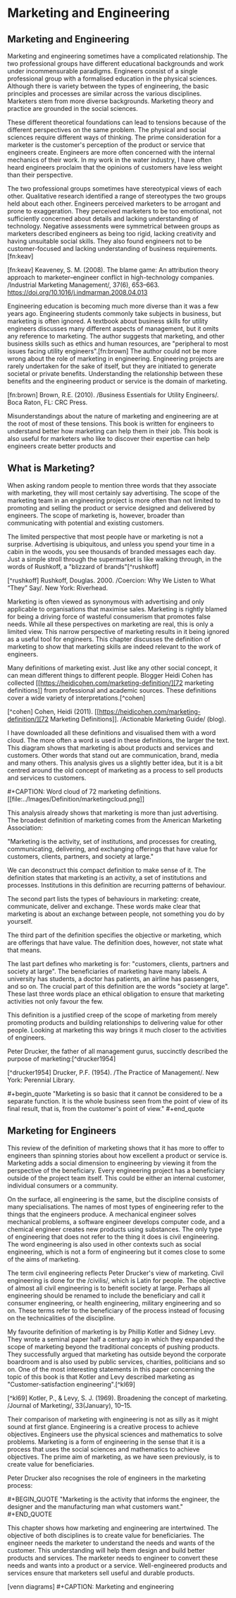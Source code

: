 # Marketing and Engineering


## Marketing and Engineering
Marketing and engineering sometimes have a complicated relationship. The two professional groups have different educational backgrounds and work under incommensurable paradigms. Engineers consist of a single professional group with a formalised education in the physical sciences. Although there is variety between the types of engineering, the basic principles and processes are similar across the various disciplines. Marketers stem from more diverse backgrounds. Marketing theory and practice are grounded in the social sciences. 

These different theoretical foundations can lead to tensions because of the different perspectives on the same problem. The physical and social sciences require different ways of thinking. The prime consideration for a marketer is the customer's perception of the product or service that engineers create. Engineers are more often concerned with the internal mechanics of their work. In my work in the water industry, I have often heard engineers proclaim that the opinions of customers have less weight than their perspective.

The two professional groups sometimes have stereotypical views of each other. Qualitative research identified a range of stereotypes the two groups held about each other. Engineers perceived marketers to be arrogant and prone to exaggeration. They perceived marketers to be too emotional, not sufficiently concerned about details and lacking understanding of technology. Negative assessments were symmetrical between groups as marketers described engineers as being too rigid, lacking creativity and having unsuitable social skills. They also found engineers not to be customer-focused and lacking understanding of business requirements.[fn:keav]

[fn:keav] Keaveney, S. M. (2008). The blame game: An attribution theory approach to marketer–engineer conflict in high-technology companies. /Industrial Marketing Management/, 37(6), 653–663. https://doi.org/10.1016/j.indmarman.2008.04.013

Engineering education is becoming much more diverse than it was a few years ago. Engineering students commonly take subjects in business, but marketing is often ignored. A textbook about business skills for utility engineers discusses many different aspects of management, but it omits any reference to marketing. The author suggests that marketing, and other business skills such as ethics and human resources, are "peripheral to most issues facing utility engineers".[fn:brown] The author could not be more wrong about the role of marketing in engineering. Engineering projects are rarely undertaken for the sake of itself, but they are initiated to generate societal or private benefits. Understanding the relationship between these benefits and the engineering product or service is the domain of marketing.

[fn:brown] Brown, R.E. (2010). /Business Essentials for Utility Engineers/. Boca Raton, FL: CRC Press.

Misunderstandings about the nature of marketing and engineering are at the root of most of these tensions. This book is written for engineers to understand better how marketing can help them in their job. This book is also useful for marketers who like to discover their expertise can help engineers create better products and 

## What is Marketing?
When asking random people to mention three words that they associate with marketing, they will most certainly say advertising. The scope of the marketing team in an engineering project is more often than not limited to promoting and selling the product or service designed and delivered by engineers. The scope of marketing is, however, broader than communicating with potential and existing customers.

The limited perspective that most people have or marketing is not a surprise. Advertising is ubiquitous, and unless you spend your time in a  cabin in the woods, you see thousands of branded messages each day. Just a simple stroll through the supermarket is like walking through, in the words of Rushkoff, a "blizzard of brands"[^rushkoff]

[^rushkoff] Rushkoff, Douglas. 2000. /Coercion: Why We Listen to What “They” Say/. New York: Riverhead.

Marketing is often viewed as synonymous with advertising and only applicable to organisations that maximise sales. Marketing is rightly blamed for being a driving force of wasteful consumerism that promotes false needs. While all these perspectives on marketing are real, this is only a limited view. This narrow perspective of marketing results in it being ignored as a useful tool for engineers. This chapter discusses the definition of marketing to show that marketing skills are indeed relevant to the work of engineers.

Many definitions of marketing exist. Just like any other social concept, it can mean different things to different people. Blogger Heidi Cohen has collected [[https://heidicohen.com/marketing-definition/][72 marketing definitions]] from professional and academic sources. These definitions cover a wide variety of interpretations.[^cohen]

[^cohen] Cohen, Heidi (2011). [[https://heidicohen.com/marketing-definition/][72 Marketing Definitions]]. /Actionable Marketing Guide/ (blog).

I have downloaded all these definitions and visualised them with a word cloud. The more often a word is used in these definitions, the larger the text. This diagram shows that marketing is about products and services and customers. Other words that stand out are communication, brand, media and many others. This analysis gives us a slightly better idea, but it is a bit centred around the old concept of marketing as a process to sell products and services to customers.

#+CAPTION: Word cloud of 72 marketing definitions.
[[file:../Images/Definition/marketingcloud.png]]

This analysis already shows that marketing is more than just advertising. The broadest definition of marketing comes from the American Marketing Association:

"Marketing is the activity, set of institutions, and processes for creating, communicating, delivering, and exchanging offerings that have value for customers, clients, partners, and society at large."

We can deconstruct this compact definition to make sense of it. The definition states that marketing is an activity, a set of institutions and processes. Institutions in this definition are recurring patterns of behaviour. 

The second part lists the types of behaviours in marketing: create, communicate, deliver and exchange. These words make clear that marketing is about an exchange between people, not something you do by yourself. 

The third part of the definition specifies the objective or marketing, which are offerings that have value. The definition does, however, not state what that means.

The last part defines who marketing is for: "customers, clients, partners and society at large". The beneficiaries of marketing have many labels. A university has students, a doctor has patients, an airline has passengers, and so on. The crucial part of this definition are the words "society at large". These last three words place an ethical obligation to ensure that marketing activities not only favour the few.

This definition is a justified creep of the scope of marketing from merely promoting products and building relationships to delivering value for other people. Looking at marketing this way brings it much closer to the activities of engineers.

Peter Drucker, the father of all management gurus, succinctly described the purpose of marketing:[^drucker1954]

[^drucker1954] Drucker, P.F. (1954). /The Practice of Management/. New York: Perennial Library. 

#+begin_quote
"Marketing is so basic that it cannot be considered to be a separate function. It is the whole business seen from the point of view of its final result, that is, from the customer's point of view."
#+end_quote

## Marketing for Engineers
This review of the definition of marketing shows that it has more to offer to engineers than spinning stories about how excellent a product or service is. Marketing adds a social dimension to engineering by viewing it from the perspective of the beneficiary. Every engineering project has a beneficiary outside of the project team itself. This could be either an internal customer, individual consumers or a community.

On the surface, all engineering is the same, but the discipline consists of many specialisations. The names of most types of engineering refer to the things that the engineers produce. A mechanical engineer solves mechanical problems, a software engineer develops computer code, and a chemical engineer creates new products using substances. The only type of engineering that does not refer to the thing it does is civil engineering. The word engineering is also used in other contexts such as social engineering, which is not a form of engineering but it comes close to some of the aims of marketing.

The term civil engineering reflects Peter Drucker's view of marketing. Civil engineering is done for the /civilis/, which is Latin for people. The objective of almost all civil engineering is to benefit society at large. Perhaps all engineering should be renamed to include the beneficiary and call it consumer engineering, or health engineering, military engineering and so on. These terms refer to the beneficiary of the process instead of focusing on the technicalities of the discipline.

My favourite definition of marketing is by Phillip Kotler and Sidney Levy. They wrote a seminal paper half a century ago in which they expanded the scope of marketing beyond the traditional concepts of pushing products. They successfully argued that marketing has outside beyond the corporate boardroom and is also used by public services, charities, politicians and so on. One of the most interesting statements in this paper concerning the topic of this book is that Kotler and Levy described marketing as "Customer-satisfaction engineering".[^kl69]

[^kl69] Kotler, P., & Levy, S. J. (1969). Broadening the concept of marketing. /Journal of Marketing/, 33(January), 10–15.

Their comparison of marketing with engineering is not as silly as it might sound at first glance. Engineering is a creative process to achieve objectives. Engineers use the physical sciences and mathematics to solve problems. Marketing is a form of engineering in the sense that it is a process that uses the social sciences and mathematics to achieve objectives. The prime aim of marketing, as we have seen previously, is to create value for beneficiaries.

Peter Drucker also recognises the role of engineers in the marketing process:

#+BEGIN_QUOTE
"Marketing is the activity that informs the engineer, the designer and the manufacturing man what customers want."
#+END_QUOTE

This chapter shows how marketing and engineering are intertwined. The objective of both disciplines is to create value for beneficiaries. The engineer needs the marketer to understand the needs and wants of the customer. This understanding will help them design and build better products and services. The marketer needs to engineer to convert these needs and wants into a product or a service. Well-engineered products and services ensure that marketers sell useful and durable products.

[venn diagrams]
#+CAPTION: Marketing and engineering  

